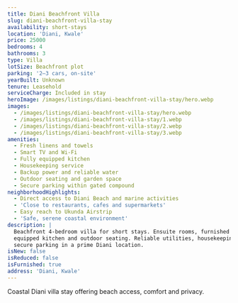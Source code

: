 ```yaml
---
title: Diani Beachfront Villa
slug: diani-beachfront-villa-stay
availability: short-stays
location: 'Diani, Kwale'
price: 25000
bedrooms: 4
bathrooms: 3
type: Villa
lotSize: Beachfront plot
parking: '2–3 cars, on-site'
yearBuilt: Unknown
tenure: Leasehold
serviceCharge: Included in stay
heroImage: /images/listings/diani-beachfront-villa-stay/hero.webp
images:
  - /images/listings/diani-beachfront-villa-stay/hero.webp
  - /images/listings/diani-beachfront-villa-stay/1.webp
  - /images/listings/diani-beachfront-villa-stay/2.webp
  - /images/listings/diani-beachfront-villa-stay/3.webp
amenities:
  - Fresh linens and towels
  - Smart TV and Wi-Fi
  - Fully equipped kitchen
  - Housekeeping service
  - Backup power and reliable water
  - Outdoor seating and garden space
  - Secure parking within gated compound
neighborhoodHighlights:
  - Direct access to Diani Beach and marine activities
  - 'Close to restaurants, cafes and supermarkets'
  - Easy reach to Ukunda Airstrip
  - 'Safe, serene coastal environment'
description: |
  Beachfront 4-bedroom villa for short stays. Ensuite rooms, furnished lounge,
  equipped kitchen and outdoor seating. Reliable utilities, housekeeping and
  secure parking in a prime Diani location.
isNew: false
isReduced: false
isFurnished: true
address: 'Diani, Kwale'
---
```

Coastal Diani villa stay offering beach access, comfort and privacy.
